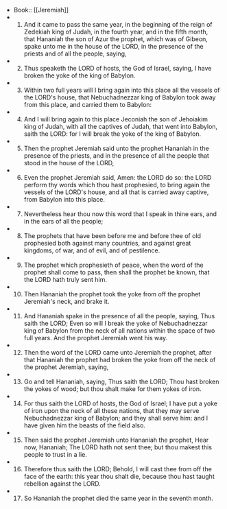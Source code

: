 - Book:: [[Jeremiah]]
- 1. And it came to pass the same year, in the beginning of the reign of Zedekiah king of Judah, in the fourth year, and in the fifth month, that Hananiah the son of Azur the prophet, which was of Gibeon, spake unto me in the house of the LORD, in the presence of the priests and of all the people, saying,
- 2. Thus speaketh the LORD of hosts, the God of Israel, saying, I have broken the yoke of the king of Babylon.
- 3. Within two full years will I bring again into this place all the vessels of the LORD's house, that Nebuchadnezzar king of Babylon took away from this place, and carried them to Babylon:
- 4. And I will bring again to this place Jeconiah the son of Jehoiakim king of Judah, with all the captives of Judah, that went into Babylon, saith the LORD: for I will break the yoke of the king of Babylon.
- 5. Then the prophet Jeremiah said unto the prophet Hananiah in the presence of the priests, and in the presence of all the people that stood in the house of the LORD,
- 6. Even the prophet Jeremiah said, Amen: the LORD do so: the LORD perform thy words which thou hast prophesied, to bring again the vessels of the LORD's house, and all that is carried away captive, from Babylon into this place.
- 7. Nevertheless hear thou now this word that I speak in thine ears, and in the ears of all the people;
- 8. The prophets that have been before me and before thee of old prophesied both against many countries, and against great kingdoms, of war, and of evil, and of pestilence.
- 9. The prophet which prophesieth of peace, when the word of the prophet shall come to pass, then shall the prophet be known, that the LORD hath truly sent him.
- 10. Then Hananiah the prophet took the yoke from off the prophet Jeremiah's neck, and brake it.
- 11. And Hananiah spake in the presence of all the people, saying, Thus saith the LORD; Even so will I break the yoke of Nebuchadnezzar king of Babylon from the neck of all nations within the space of two full years. And the prophet Jeremiah went his way.
- 12. Then the word of the LORD came unto Jeremiah the prophet, after that Hananiah the prophet had broken the yoke from off the neck of the prophet Jeremiah, saying,
- 13. Go and tell Hananiah, saying, Thus saith the LORD; Thou hast broken the yokes of wood; but thou shalt make for them yokes of iron.
- 14. For thus saith the LORD of hosts, the God of Israel; I have put a yoke of iron upon the neck of all these nations, that they may serve Nebuchadnezzar king of Babylon; and they shall serve him: and I have given him the beasts of the field also.
- 15. Then said the prophet Jeremiah unto Hananiah the prophet, Hear now, Hananiah; The LORD hath not sent thee; but thou makest this people to trust in a lie.
- 16. Therefore thus saith the LORD; Behold, I will cast thee from off the face of the earth: this year thou shalt die, because thou hast taught rebellion against the LORD.
- 17. So Hananiah the prophet died the same year in the seventh month.
